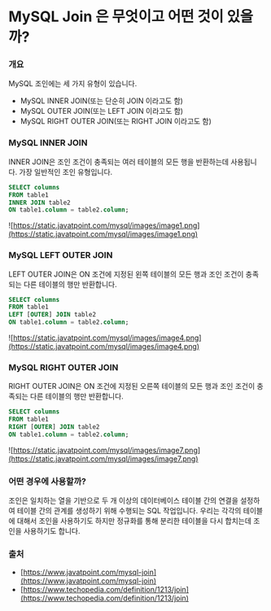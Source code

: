 # MySQL Join 은 무엇이고 어떤 것이 있을까?
### 개요

MySQL 조인에는 세 가지 유형이 있습니다.

- MySQL INNER JOIN(또는 단순히 JOIN 이라고도 함)
- MySQL OUTER JOIN(또는 LEFT JOIN 이라고도 함)
- MySQL RIGHT OUTER JOIN(또는 RIGHT JOIN 이라고도 함)

### MySQL INNER JOIN

INNER JOIN은 조인 조건이 충족되는 여러 테이블의 모든 행을 반환하는데 사용됩니다. 가장 일반적인 조인 유형입니다.

```sql
SELECT columns
FROM table1
INNER JOIN table2
ON table1.column = table2.column;
```

![https://static.javatpoint.com/mysql/images/image1.png](https://static.javatpoint.com/mysql/images/image1.png)

### MySQL LEFT OUTER JOIN

LEFT OUTER JOIN은 ON 조건에 지정된 왼쪽 테이블의 모든 행과 조인 조건이 충족되는 다른 테이블의 행만 반환합니다.

```sql
SELECT columns  
FROM table1  
LEFT [OUTER] JOIN table2  
ON table1.column = table2.column;
```

![https://static.javatpoint.com/mysql/images/image4.png](https://static.javatpoint.com/mysql/images/image4.png)

### MySQL RIGHT OUTER JOIN

RIGHT OUTER JOIN은 ON 조건에 지정된 오른쪽 테이블의 모든 행과 조인 조건이 충족되는 다른 테이블의 행만 반환합니다.

```sql
SELECT columns  
FROM table1  
RIGHT [OUTER] JOIN table2  
ON table1.column = table2.column;
```

![https://static.javatpoint.com/mysql/images/image7.png](https://static.javatpoint.com/mysql/images/image7.png)

### 어떤 경우에 사용할까?

조인은 일치하는 열을 기반으로 두 개 이상의 데이터베이스 테이블 간의 연결을 설정하여 테이블 간의 관계를 생성하기 위해 수행되는 SQL 작업입니다. 우리는 각각의 테이블에 대해서 조인을 사용하기도 하지만 정규화를 통해 분리한 테이블을 다시 합치는데 조인을 사용하기도 합니다.

### 출처

- [https://www.javatpoint.com/mysql-join](https://www.javatpoint.com/mysql-join)
- [https://www.techopedia.com/definition/1213/join](https://www.techopedia.com/definition/1213/join)